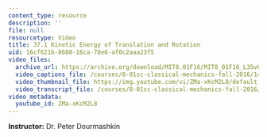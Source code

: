 ```yaml
---
content_type: resource
description: ''
file: null
resourcetype: Video
title: 37.1 Kinetic Energy of Translation and Rotation
uid: 16cf621b-8688-16ca-78e6-af0c2aaa23f5
video_files:
  archive_url: https://archive.org/download/MIT8.01F16/MIT8_01F16_L35v06_360p.mp4
  video_captions_file: /courses/8-01sc-classical-mechanics-fall-2016/1c83aacb43fd5a7787a16b2d45b5c178_ZMa-xKcM2L8.vtt
  video_thumbnail_file: https://img.youtube.com/vi/ZMa-xKcM2L8/default.jpg
  video_transcript_file: /courses/8-01sc-classical-mechanics-fall-2016/babafa20713b91b3269e5587b8e5d744_ZMa-xKcM2L8.pdf
video_metadata:
  youtube_id: ZMa-xKcM2L8
---
```


**Instructor:** Dr. Peter Dourmashkin
